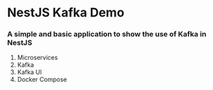 # NestJS Kafka Demo

### A simple and basic application to show the use of Kafka in NestJS 

1. Microservices 
2. Kafka
3. Kafka UI
4. Docker Compose
